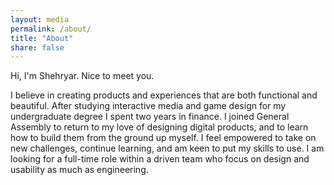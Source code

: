 ```yaml
---
layout: media
permalink: /about/
title: "About"
share: false
---
```


<p>Hi, I'm Shehryar. Nice to meet you.</p>

<p>I believe in creating products and experiences that are both functional and beautiful. After studying interactive media and game design for my undergraduate degree I spent two years in finance. I joined General Assembly to return to my love of designing digital products, and to learn how to build them from the ground up myself. I feel empowered to take on new challenges, continue learning, and am keen to put my skills to use. I am looking for a full-time role within a driven team who focus on design and usability as much as engineering.</p>
